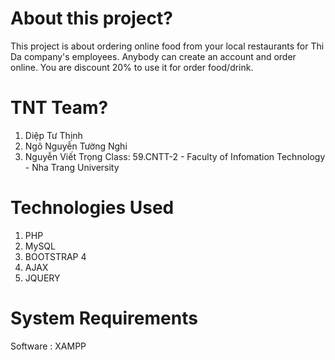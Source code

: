 # About this project?
This project is about ordering online food from your local restaurants for Thi Da company's employees. Anybody can create an account and order online.
You are discount 20% to use it for order food/drink.

# TNT Team?
1. Diệp Tư Thịnh
2. Ngô Nguyễn Tường Nghi
3. Nguyễn Viết Trọng
Class: 59.CNTT-2 - Faculty of Infomation Technology - Nha Trang University

# Technologies Used
1. PHP
2. MySQL
3. BOOTSTRAP 4
5. AJAX
6. JQUERY

# System Requirements
Software   :  XAMPP
